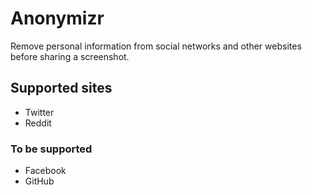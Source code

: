 # Anonymizr

Remove personal information from social networks and other websites before sharing a screenshot.

## Supported sites

+ Twitter
+ Reddit

### To be supported

+ Facebook
+ GitHub
